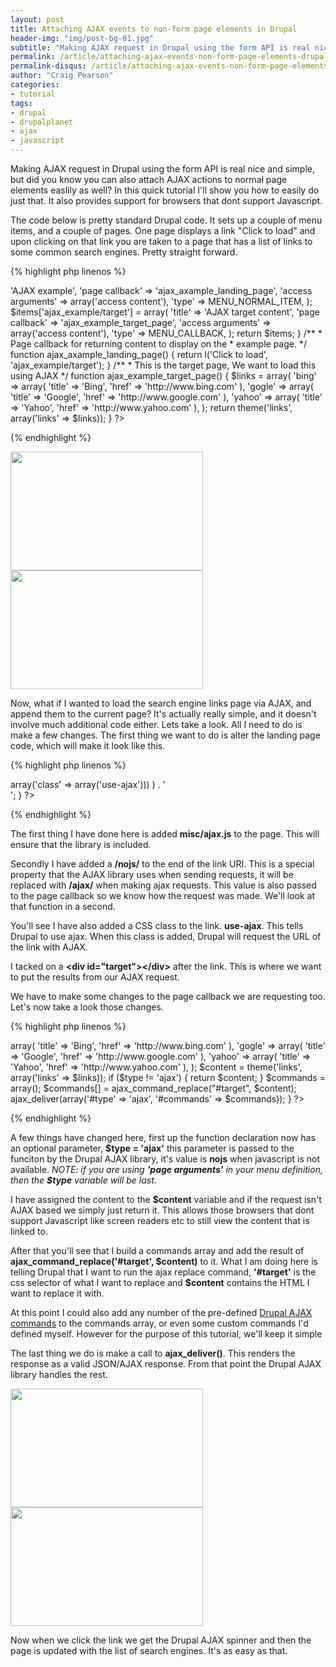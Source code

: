 ```yaml
---
layout: post
title: Attaching AJAX events to non-form page elements in Drupal
header-img: "img/post-bg-01.jpg"
subtitle: "Making AJAX request in Drupal using the form API is real nice and simple"
permalink: /article/attaching-ajax-events-non-form-page-elements-drupal/
permalink-disqus: /article/attaching-ajax-events-non-form-page-elements-drupal
author: "Craig Pearson"
categories:
- tutorial
tags:
- drupal
- drupalplanet
- ajax
- javascript
---
```


Making AJAX request in Drupal using the form API is real nice and simple, but did you know you can also attach AJAX actions to normal page elements easlily as well? In this quick tutorial I'll show you how to easily do just that. It also provides support for browsers that dont support Javascript.

The code below is pretty standard Drupal code. It sets up a couple of menu items, and a couple of pages. One page displays a link "Click to load" and upon clicking on that link you are taken to a page that has a list of links to some common search engines. Pretty straight forward.

{% highlight php linenos %}
<?php
/**
 * Implements hook_menu().
 */
function ajax_example_menu() {
  $items = array();
  $items['ajax_example'] = array(
    'title' => 'AJAX example',
    'page callback' => 'ajax_axample_landing_page',
    'access arguments' => array('access content'),
    'type' => MENU_NORMAL_ITEM,
  );
  $items['ajax_example/target'] = array(
    'title' => 'AJAX target content',
    'page callback' => 'ajax_example_target_page',
    'access arguments' => array('access content'),
    'type' => MENU_CALLBACK,
  );
  return $items;
}

/**
 * Page callback for returning content to display on the
 * example page.
 */
function ajax_axample_landing_page() {
  return l('Click to load', 'ajax_example/target');
}

/**
 * This is the target page, We want to load this using AJAX
 */
function ajax_example_target_page() {
  $links = array(
    'bing' => array(
      'title' => 'Bing',
      'href' => 'http://www.bing.com'
    ),
    'gogle' => array(
      'title' => 'Google',
      'href' => 'http://www.google.com'
    ),
    'yahoo' => array(
      'title' => 'Yahoo',
      'href' => 'http://www.yahoo.com'
    ),
  );
  return theme('links', array('links' => $links));
}
?>
{% endhighlight %}

<img alt="" class="img-responsive img-thumbnail" height="190" width="308" typeof="foaf:Image" src="/img/drupal-ajax/First.png">

<img alt="" class="img-responsive img-thumbnail" height="190" width="308" typeof="foaf:Image" src="/img/drupal-ajax/Second.png">

Now, what if I wanted to load the search engine links page via AJAX, and append them to the current page? It's actually really simple, and it doesn't involve much additional code either. Lets take a look. All I need to do is make a few changes. The first thing we want to do is alter the landing page code, which will make it look like this.

{% highlight php linenos %}
<?php
/**
 * Page callback for returning content to display on the
 * example page.
 */
function ajax_axample_landing_page() {
  drupal_add_js('misc/ajax.js');
  return l(t('Click to load')  , 'ajax_example/target/nojs/',
    array('attributes' => array('class' => array('use-ajax')))
  ) . '<div id="target"></div>';
}
?>
{% endhighlight %}

<p>The first thing I have done here is added <strong>misc/ajax.js</strong> to the page. This will ensure that the library is included.</p><p>Secondly I have added a <strong>/nojs/</strong> to the end of the link URI. This is a special property that the AJAX library uses when sending requests, it will be replaced with <strong>/ajax/</strong> when making ajax requests. This value is also passed to the page callback so we know how the request was made. We'll look at that function in a second.</p><p>You'll see I have also added a CSS class to the link. <strong>use-ajax</strong>. This tells Drupal to use ajax. When this class is added, Drupal will request the URL of the link with AJAX.</p><p>I tacked on a <strong>&lt;div id="target"&gt;&lt;/div&gt;</strong> after the link. This is where we want to put the results from our AJAX request.</p><p>We have to make some changes to the page callback we are requesting too. Let's now take a look those changes.</p>

{% highlight php linenos %}
<?php
/**
 * This is the target page, We want to load this using AJAX
 */
function ajax_example_target_page($type = 'ajax') {
  $links = array(
    'bing' => array(
      'title' => 'Bing',
      'href' => 'http://www.bing.com'
    ),
    'gogle' => array(
      'title' => 'Google',
      'href' => 'http://www.google.com'
    ),
    'yahoo' => array(
      'title' => 'Yahoo',
      'href' => 'http://www.yahoo.com'
    ),
  );

  $content = theme('links', array('links' => $links));
  if ($type != 'ajax') {
    return $content;
  }

  $commands = array();
  $commands[] = ajax_command_replace("#target", $content);
  ajax_deliver(array('#type' => 'ajax', '#commands' => $commands));
}
?>
{% endhighlight %}

<p>A few things have changed here, first up the function declaration now has an optional parameter, <strong>$type = 'ajax'</strong> this parameter is passed to the funciton by the Drupal AJAX library, it's value is <b>nojs</b> when javascript is not available. <em>NOTE: if you are using <strong>'page arguments'</strong> in your menu definition, then the <strong>$type</strong> variable will be last.</em></p><p>I have assigned the content to the <strong>$content</strong> variable and if the request isn't AJAX based we simply just return it. This allows those browsers that dont support Javascript like screen readers etc to still view the content that is linked to.</p><p>After that you'll see that I build a commands array and add the result of <strong>ajax_command_replace('#target', $content)</strong> to it. What I am doing here is telling Drupal that I want to run the ajax replace command, <strong>'#target'</strong> is the css selector of what I want to replace and <strong>$content</strong> contains the HTML I want to replace it with.</p><p>At this point I could also add any number of the pre-defined <a href="http://api.drupal.org/api/drupal/includes%21ajax.inc/group/ajax_commands/7">Drupal AJAX commands</a> to the commands array, or even some custom commands I'd defined myself. However for the purpose of this tutorial, we'll keep it simple</p><p>The last thing we do is make a call to <strong>ajax_deliver()</strong>. This renders the response as a valid JSON/AJAX response. From that point the Drupal AJAX library handles the rest.</p>

<img alt="" class="img-responsive img-thumbnail" height="190" width="308" typeof="foaf:Image" src="/img/drupal-ajax/Third.png">

<img alt="" class="img-responsive img-thumbnail" height="190" width="308" typeof="foaf:Image" src="/img/drupal-ajax/Forth.png">

Now when we click the link we get the Drupal AJAX spinner and then the page is updated with the list of search engines. It's as easy as that.
